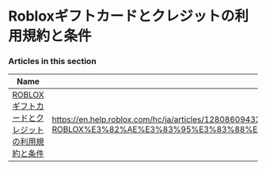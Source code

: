 # Robloxギフトカードとクレジットの利用規約と条件  
### Articles in this section
Name|URL
-|-
[ROBLOXギフトカードとクレジットの利用規約と条件](./ROBLOXギフトカードとクレジットの利用規約と条件.html) |https://en.help.roblox.com/hc/ja/articles/12808609433108-ROBLOX%E3%82%AE%E3%83%95%E3%83%88%E3%82%AB%E3%83%BC%E3%83%89%E3%81%A8%E3%82%AF%E3%83%AC%E3%82%B8%E3%83%83%E3%83%88%E3%81%AE%E5%88%A9%E7%94%A8%E8%A6%8F%E7%B4%84%E3%81%A8%E6%9D%A1%E4%BB%B6